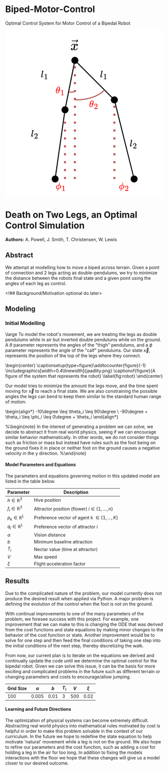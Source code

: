 # Biped-Motor-Control
Optimal Control System for Motor Control of a Bipedal Robot

<p align="center">
  <img src="mediafolder/jaadlity.png" alt="Stick Fig" width="600"/>
</p>


# Death on Two Legs, an Optimal Control Simulation

**Authors:** A. Powell, J. Smith, T. Christensen, W. Lewis

## Abstract

We attempt at modelling how to move a biped across terrain. Given a point of connection and 2 legs acting as double-pendulums, we try to minimize the distance between the robots final state and a given point using the angles of each leg as control.

<!## Background/Motivation  optional do later>

## Modeling

### Initial Modelling
\large
To model the robot's movement, we are treating the legs as double pendulums while in air but inverted double pendulums while on the ground. A $\theta$ parameter represents the angles of the "thigh" pendulums, and a $\phi$ parameter represents the angle of the "calf" pendulums. Our state $\vec{x}$, represents the position of the top of the legs where they connect.

\begin{center}
  \captionsetup{type=figure}\addtocounter{figure}{-1}
  \includegraphics[width=0.4\linewidth]{jaadlity.png}
  \captionof{figure}{A figure of the system that represents the robot}
  \label{fig:robot}
\end{center} 

Our model tries to minimize the amount the legs move, and the time spent moving for $\Vec{x}$ to reach a final state. We are also constraining the possible angles the legs can bend to keep them similar to the standard human range of motion: 

\begin{align*}
-10\degree \leq \theta_i \leq 90\degree \\
-90\degree + \theta_i \leq \phi_i \leq 0\degree + \theta_i
\end{align*}

%\begin{note}
In the interest of generating a problem we can solve, we decide to abstract it from real world physics, seeing if we can encourage similar behavior mathematically. In other words, we do not consider things such as friction or mass but instead have rules such as the foot being on the ground fixes it in place or neither foot on the ground causes a negative velocity in the y direction.
%\end{note}


#### Model Parameters and Equations

The parameters and equations governing motion in this updated model are listed in the table below.

| Parameter | Description |
|-----------|-------------|
| $h \in \mathbb{R}^{2}$ | Hive position |
| $f_i \in \mathbb{R}^{2}$ | Attractor position (flower) $i \in \{1,\ldots,n \}$ |
| $p_k \in \mathbb{R}^{L}$ | Preference vector of agent k $\in \{1,\ldots,K \}$ |
| $q_i \in \mathbb{R}^{L}$ | Preference vector of attractor $i$ |
| $\alpha$ | Vision distance |
| $b$ | Minimum baseline attraction |
| $T_i$ | Nectar value (time at attractor) |
| $V$ | Max speed |
| $\xi$ | Flight acceleration factor |


## Results

Due to the complicated nature of the problem, our model currently does not produce the desired result when applied via Python. A major problem is defining the evolution of the control when the foot is not on the ground.

With continual improvements to one of the many parameters of the problem, we foresee success with this project. For example, one improvement that we can make to this is changing the ODE that was derived from the cost functions and state equations by making minor changes to the behavior of the cost function or state. Another improvement would be to solve for one step and then feed the final conditions of taking one step into the initial conditions of the next step, thereby discretizing the walk.

From now, our current plan is to iterate on the equations we derived and continually update the code until we determine the optimal control for the bipedal robot. Given we can solve this issue, it can be the basis for more exciting and complicated problems in the future such as different terrain or changing parameters and costs to encourage/allow jumping.

| Grid Size | $\alpha$ | $b$   | $T_i$ | $V$  | $\xi$ |
|-----------|----------|-------|-------|------|-------|
| 100       | 0.005    | 0.01  | 3     | 500  | 0.02  |


#### Learning and Future Directions

The optimization of physical systems can become extremely difficult. Abstracting real world physics into mathematical rules motivated by cost is helpful in order to make this problem solvable in the context of our curriculum.  In the future we hope to redefine the state equation to help motivate 'natural' movement while a leg is not on the ground. We also hope to refine our parameters and the cost function, such as adding a cost for holding a leg in the air for too long. In addition to fixing the models interactions with the floor we hope that these changes will give us a model closer to our desired outcome.
